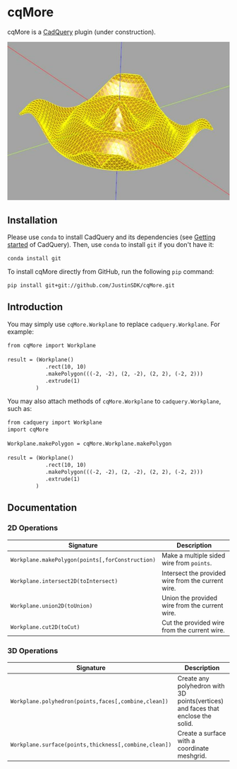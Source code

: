 # cqMore

cqMore is a [CadQuery](https://github.com/CadQuery/cadquery) plugin (under construction).

![cqMore](images/ripple.JPG)

## Installation

Please use `conda` to install CadQuery and its dependencies (see [Getting started](https://github.com/CadQuery/cadquery#getting-started) of CadQuery). Then, use `conda` to install `git` if you don't have it:

	conda install git
	
To install cqMore directly from GitHub, run the following `pip` command:

	pip install git+git://github.com/JustinSDK/cqMore.git

## Introduction

You may simply use `cqMore.Workplane` to replace `cadquery.Workplane`. For example:

    from cqMore import Workplane

    result = (Workplane()
                .rect(10, 10)
                .makePolygon(((-2, -2), (2, -2), (2, 2), (-2, 2)))
                .extrude(1)
             )

You may also attach methods of `cqMore.Workplane` to `cadquery.Workplane`, such as:

    from cadquery import Workplane
    import cqMore

    Workplane.makePolygon = cqMore.Workplane.makePolygon

    result = (Workplane()
                .rect(10, 10)
                .makePolygon(((-2, -2), (2, -2), (2, 2), (-2, 2)))
                .extrude(1)
             )

## Documentation

### 2D Operations

 Signature | Description
--|--
`Workplane.makePolygon(points[,forConstruction)` | Make a multiple sided wire from `points`.
`Workplane.intersect2D(toIntersect)` | Intersect the provided wire from the current wire. 
`Workplane.union2D(toUnion)` | Union the provided wire from the current wire. 
`Workplane.cut2D(toCut)` | Cut the provided wire from the current wire. 

### 3D Operations

 Signature | Description
--|--
`Workplane.polyhedron(points,faces[,combine,clean])` | Create any polyhedron with 3D points(vertices) and faces that enclose the solid.
`Workplane.surface(points,thickness[,combine,clean])` | Create a surface with a coordinate meshgrid.

